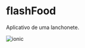 # flashFood
Aplicativo de uma lanchonete.

<img align="center" alt="ionic" src="https://img.shields.io/badge/Ionic-3880FF?style=for-the-badge&logo=ionic&logoColor=white" />
